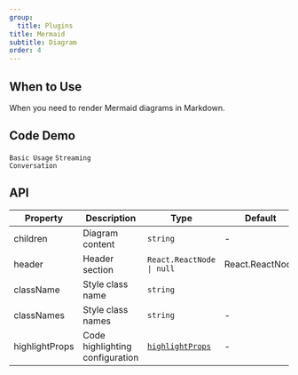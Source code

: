 ```yaml
---
group:
  title: Plugins
title: Mermaid
subtitle: Diagram
order: 4
---
```


## When to Use

When you need to render Mermaid diagrams in Markdown.

## Code Demo

<!-- prettier-ignore -->
<code src="./demo/supersets/Mermaid/basic.tsx">Basic Usage</code>
<code src="./demo/supersets/Mermaid/streaming.tsx">Streaming Conversation</code>

## API

<!-- prettier-ignore -->
| Property | Description | Type | Default |
| --- | --- | --- | --- |
| children | Diagram content | `string` | - |
| header | Header section | `React.ReactNode \| null` | React.ReactNode |
| className | Style class name | `string` | |
| classNames | Style class names | `string` | - |
| highlightProps | Code highlighting configuration | [`highlightProps`](https://github.com/react-syntax-highlighter/react-syntax-highlighter?tab=readme-ov-file#props) | - |
